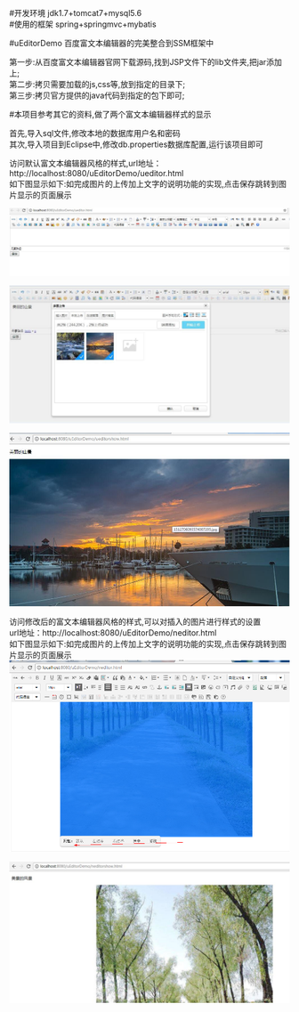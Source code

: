 #开发环境
jdk1.7+tomcat7+mysql5.6<br>
#使用的框架
spring+springmvc+mybatis

#uEditorDemo
百度富文本编辑器的完美整合到SSM框架中

第一步:从百度富文本编辑器官网下载源码,找到JSP文件下的lib文件夹,把jar添加上;<br>
第二步:拷贝需要加载的js,css等,放到指定的目录下;<br>
第三步:拷贝官方提供的java代码到指定的包下即可;<br>


#本项目参考其它的资料,做了两个富文本编辑器样式的显示

首先,导入sql文件,修改本地的数据库用户名和密码<br>
其次,导入项目到Eclipse中,修改db.properties数据库配置,运行该项目即可<br>

访问默认富文本编辑器风格的样式,url地址：http://localhost:8080/uEditorDemo/ueditor.html<br>
如下图显示如下:如完成图片的上传加上文字的说明功能的实现,点击保存跳转到图片显示的页面展示<br>

![Image text](https://github.com/shanewds/Image/blob/master/image/ueditor2-1.jpg)<br>

![Image text](https://github.com/shanewds/Image/blob/master/image/ueditor2-2.jpg)<br>

![Image text](https://github.com/shanewds/Image/blob/master/image/ueditor2-3.jpg)<br>



访问修改后的富文本编辑器风格的样式,可以对插入的图片进行样式的设置<br>
url地址：http://localhost:8080/uEditorDemo/neditor.html<br>
如下图显示如下:如完成图片的上传加上文字的说明功能的实现,点击保存跳转到图片显示的页面展示<br>
![Image text](https://github.com/shanewds/Image/blob/master/image/neditor2-2.jpg)<br>

![Image text](https://github.com/shanewds/Image/blob/master/image/neditor2-3.jpg)<br>
